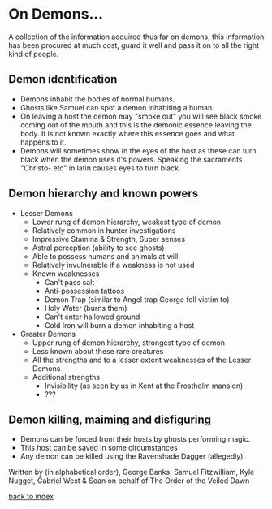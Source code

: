 # On Demons...

A collection of the information acquired thus far on demons, this information has been procured at much cost, guard it well and pass it on to all the right kind of people.

## Demon identification
* Demons inhabit the bodies of normal humans.
* Ghosts like Samuel can spot a demon inhabiting a human.
* On leaving a host the demon may "smoke out" you will see black smoke coming out of the mouth and this is the demonic essence leaving the body. It is not known exactly where this essence goes and what happens to it.
* Demons will sometimes show in the eyes of the host as these can turn black when the demon uses it's powers. Speaking the sacraments "Christo- etc" in latin causes eyes to turn black.

## Demon hierarchy and known powers
* Lesser Demons
  * Lower rung of demon hierarchy, weakest type of demon
  * Relatively common in hunter investigations
  * Impressive Stamina & Strength, Super senses
  * Astral perception (ability to see ghosts)
  * Able to possess humans and animals at will
  * Relatively invulnerable if a weakness is not used
  * Known weaknesses
    * Can't pass salt
    * Anti-possession tattoos
    * Demon Trap (similar to Angel trap George fell victim to)
    * Holy Water (burns them)
    * Can't enter hallowed ground
    * Cold Iron will burn a demon inhabiting a host
* Greater Demons
  * Upper rung of demon hierarchy, strongest type of demon
  * Less known about these rare creatures
  * All the strengths and to a lesser extent weaknesses of the Lesser Demons
  * Additional strengths
    * Invisibility (as seen by us in Kent at the Frostholm mansion)
    * ???
<div style="display: none;">
    * Can **Use Magic** at least as well as a human adept
    * Teleport (like George)
    * Telekinesis
</div>

## Demon killing, maiming and disfiguring
* Demons can be forced from their hosts by ghosts performing magic.
* This host can be saved in some circumstances
* Any demon can be killed using the Ravenshade Dagger (allegedly).

Written by (in alphabetical order), George Banks, Samuel Fitzwilliam, Kyle Nugget, Gabriel West & Sean on behalf of The Order of the Veiled Dawn

[back to index](index)